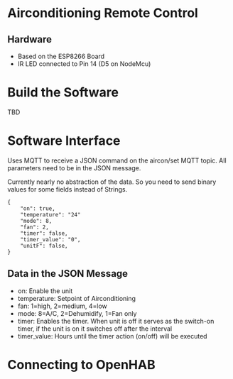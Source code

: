 Airconditioning Remote Control
==============================

## Hardware
- Based on the ESP8266 Board
- IR LED connected to Pin 14 (D5 on NodeMcu)

Build the Software
==================
TBD

Software Interface
==================
Uses MQTT to receive a JSON command on the aircon/set MQTT topic.
All parameters need to be in the JSON message.

Currently nearly no abstraction of the data. So you need to send binary values for some fields instead of Strings.

```
{
    "on": true, 
    "temperature": "24" 
    "mode": 8, 
    "fan": 2,
    "timer": false, 
    "timer_value": "0", 
    "unitF": false, 
}
```

Data in the JSON Message
------------------------

- on: Enable the unit
- temperature: Setpoint of Airconditioning
- fan: 1=high, 2=medium, 4=low
- mode: 8=A/C, 2=Dehumidify, 1=Fan only
- timer: Enables the timer. When unit is off it serves as the switch-on timer, if the unit is on it switches off after the interval
- timer_value: Hours until the timer action (on/off) will be executed


Connecting to OpenHAB
=====================

